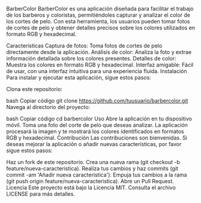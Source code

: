 BarberColor
BarberColor es una aplicación diseñada para facilitar el trabajo de los barberos y coloristas, permitiéndoles capturar y analizar el color de los cortes de pelo. Con esta herramienta, los usuarios pueden tomar fotos de cortes de pelo y obtener detalles precisos sobre los colores utilizados en formato RGB y hexadecimal.

Características
Captura de fotos: Toma fotos de cortes de pelo directamente desde la aplicación.
Análisis de color: Analiza la foto y extrae información detallada sobre los colores presentes.
Detalles de color: Muestra los colores en formato RGB y hexadecimal.
Interfaz amigable: Fácil de usar, con una interfaz intuitiva para una experiencia fluida.
Instalación
Para instalar y ejecutar esta aplicación, sigue estos pasos:

Clona este repositorio:

bash
Copiar código
git clone https://github.com/tuusuario/barbercolor.git
Navega al directorio del proyecto:

bash
Copiar código
cd barbercolor
Uso
Abre la aplicación en tu dispositivo móvil.
Toma una foto del corte de pelo que deseas analizar.
La aplicación procesará la imagen y te mostrará los colores identificados en formatos RGB y hexadecimal.
Contribución
Las contribuciones son bienvenidas. Si deseas mejorar la aplicación o añadir nuevas características, por favor sigue estos pasos:

Haz un fork de este repositorio.
Crea una nueva rama (git checkout -b feature/nueva-caracteristica).
Realiza tus cambios y haz commits (git commit -am 'Añadir nueva característica').
Empuja tus cambios a la rama (git push origin feature/nueva-caracteristica).
Abre un Pull Request.
Licencia
Este proyecto está bajo la Licencia MIT. Consulta el archivo LICENSE para más detalles.
